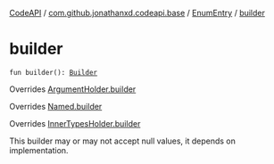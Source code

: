 [CodeAPI](../../index.md) / [com.github.jonathanxd.codeapi.base](../index.md) / [EnumEntry](index.md) / [builder](.)

# builder

`fun builder(): `[`Builder`](-builder/index.md)

Overrides [ArgumentHolder.builder](../-argument-holder/builder.md)

Overrides [Named.builder](../-named/builder.md)

Overrides [InnerTypesHolder.builder](../-inner-types-holder/builder.md)

This builder may or may not accept null values, it depends on implementation.

